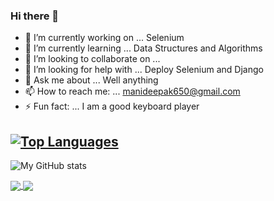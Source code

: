 ### Hi there 👋


<!-- **Mani5871/Mani5871** is a ✨ _special_ ✨ repository because its `README.md` (this file) appears on your GitHub profile. -->
- 🔭 I’m currently working on ... Selenium
- 🌱 I’m currently learning ... Data Structures and Algorithms
- 👯 I’m looking to collaborate on ...
- 🤔 I’m looking for help with ... Deploy Selenium and Django
- 💬 Ask me about ... Well anything
- 📫 How to reach me: ... manideepak650@gmail.com
- ⚡ Fun fact: ... I am a good keyboard player

 
[![Top Languages](https://github-readme-stats.vercel.app/api/top-langs/?username=Mani5871)](https://github.com/anuraghazra/github-readme-stats)
---
![My GitHub stats](https://github-readme-stats.vercel.app/api?username=Mani5871&show_icons=true&theme=dark)

<a href="https://github.com/Mani5871/Striver">
   <img align="center" src="https://github-readme-stats.vercel.app/api/pin/?username=Mani5871&repo=Striver" />
</a>

<a href="https://github.com/Mani5871/Text_to_Speech">
  <img align="center" src="https://github-readme-stats.vercel.app/api/pin/?username=Mani5871&repo=Text_to_Speech" />
</a>



